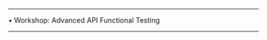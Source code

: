 **************************************************************************
• Workshop: Advanced API Functional Testing
**************************************************************************

